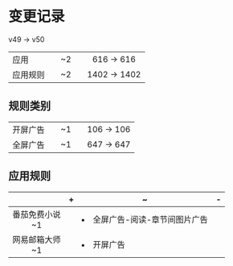 # 变更记录

v49 -> v50

||||||
|-|:-:|:-:|:-:|:-:|
|应用||~2||616 -> 616|
|应用规则||~2||1402 -> 1402|

## 规则类别

||||||
|-|:-:|:-:|:-:|:-:|
|开屏广告||~1||106 -> 106|
|全屏广告||~1||647 -> 647|

## 应用规则

||+|~|-|
|:-:|-|-|-|
|番茄免费小说<br>~1||<li>全屏广告-阅读-章节间图片广告||
|网易邮箱大师<br>~1||<li>开屏广告||
